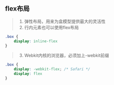 ## flex布局
>1. 弹性布局，用来为盒模型提供最大的灵活性
>2. 行内元素也可以使用flex布局
````css
.box {
    display: inline-flex
}
````
>3. Webkit内核的浏览器，必须加上-webkit前缀
````css
.box {
    display: -webkit-flex; /* Safari */
    display: flex
}
````